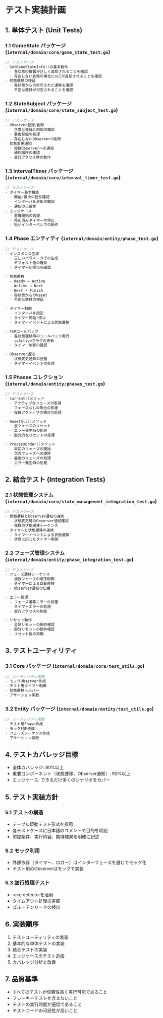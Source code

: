 # テスト実装計画

## 1. 単体テスト (Unit Tests)

### 1.1 GameState パッケージ (`internal/domain/core/game_state_test.go`)

```go
// テストケース
- GetGameStateInfo()の基本動作
  - 各状態の情報が正しく返却されることを確認
  - 存在しない状態の場合にnilが返却されることを確認
- 状態遷移の検証
  - 各状態からの許可された遷移を確認
  - 不正な遷移が拒否されることを確認
```

### 1.2 StateSubject パッケージ (`internal/domain/core/state_subject_test.go`)

```go
// テストケース
- Observer登録/削除
  - 正常な登録と削除の確認
  - 重複登録の処理
  - 存在しないObserverの削除
- 状態変更通知
  - 複数Observerへの通知
  - 通知順序の確認
  - 並行アクセス時の動作
```

### 1.3 IntervalTimer パッケージ (`internal/domain/core/interval_timer_test.go`)

```go
// テストケース
- タイマー基本機能
  - 開始/停止の動作確認
  - インターバル更新の確認
  - 通知の正確性
- エッジケース
  - 重複開始の処理
  - 停止済みタイマーの停止
  - 短いインターバルでの動作
```

### 1.4 Phase エンティティ (`internal/domain/entity/phase_test.go`)

```go
// テストケース
- インスタンス生成
  - 正しいパラメータでの生成
  - デフォルト値の確認
  - タイマー初期化の確認

- 状態遷移
  - Ready → Active
  - Active → Next
  - Next → Finish
  - 各状態からのReset
  - 不正な遷移の検証

- タイマー制御
  - インターバル設定
  - タイマー開始/停止
  - タイマーイベントによる状態遷移

- FSMコールバック
  - 各状態遷移時のコールバック実行
  - isActiveフラグの更新
  - タイマー制御の確認

- Observer通知
  - 状態変更通知の伝播
  - タイマーイベントの処理
```

### 1.5 Phases コレクション (`internal/domain/entity/phases_test.go`)

```go
// テストケース
- Current()メソッド
  - アクティブなフェーズの取得
  - フェーズなしの場合の処理
  - 複数アクティブの場合の処理

- ResetAll()メソッド
  - 全フェーズのリセット
  - エラー発生時の処理
  - 部分的なリセットの処理

- ProcessOrder()メソッド
  - 最初のフェーズの開始
  - 次のフェーズへの遷移
  - 最後のフェーズの処理
  - エラー発生時の処理
```

## 2. 結合テスト (Integration Tests)

### 2.1 状態管理システム (`internal/domain/core/state_management_integration_test.go`)

```go
// テストケース
- 状態遷移とObserver通知の連携
  - 状態変更時のObserver通知確認
  - 複数の状態遷移シーケンス
- タイマーと状態遷移の連携
  - タイマーイベントによる状態遷移
  - 状態に応じたタイマー制御
```

### 2.2 フェーズ管理システム (`internal/domain/entity/phase_integration_test.go`)

```go
// テストケース
- フェーズ遷移シーケンス
  - 複数フェーズの順序制御
  - タイマーによる自動遷移
  - Observer通知の伝播

- エラー処理
  - フェーズ遷移エラーの処理
  - タイマーエラーの処理
  - 並行アクセスの制御

- リセット動作
  - 全体リセットの動作確認
  - 部分リセットの動作確認
  - リセット後の再開
```

## 3. テストユーティリティ

### 3.1 Core パッケージ (`internal/domain/core/test_utils.go`)

```go
// ユーティリティ関数
- モックObserver作成
- テスト用タイマー制御
- 状態遷移ヘルパー
- アサーション関数
```

### 3.2 Entity パッケージ (`internal/domain/entity/test_utils.go`)

```go
// ユーティリティ関数
- テスト用Phase作成
- モックFSM作成
- フェーズシーケンス作成
- アサーション関数
```

## 4. テストカバレッジ目標

- 全体カバレッジ: 80%以上
- 重要コンポーネント（状態遷移、Observer通知）: 90%以上
- エッジケース: できるだけ多くのシナリオをカバー

## 5. テスト実装方針

### 5.1 テストの構造
- テーブル駆動テスト形式を採用
- 各テストケースに日本語のコメントで目的を明記
- 前提条件、実行内容、期待結果を明確に記述

### 5.2 モック利用
- 外部依存（タイマー、ロガー）はインターフェースを通じてモック化
- テスト用のObserverはモックで実装

### 5.3 並行処理テスト
- race detectorを活用
- タイムアウト処理の実装
- ゴルーチンリークの検出

## 6. 実装順序

1. テストユーティリティの実装
2. 基本的な単体テストの実装
3. 結合テストの実装
4. エッジケースのテスト追加
5. カバレッジ分析と改善

## 7. 品質基準

- すべてのテストが信頼性高く実行可能であること
- フレーキーテストを含まないこと
- テストの実行時間が適切であること
- テストコードの可読性が高いこと